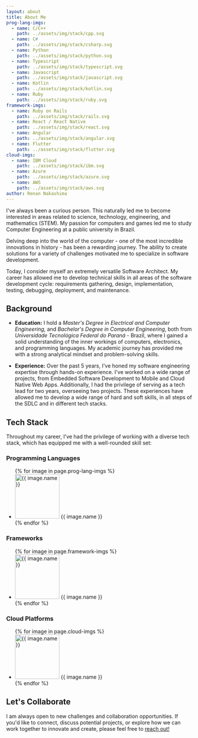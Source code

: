 ```yaml
---
layout: about
title: About Me
prog-lang-imgs:
  - name: C/C++
    path: ../assets/img/stack/cpp.svg
  - name: C#
    path: ../assets/img/stack/csharp.svg
  - name: Python
    path: ../assets/img/stack/python.svg
  - name: Typescript
    path: ../assets/img/stack/typescript.svg
  - name: Javascript
    path: ../assets/img/stack/javascript.svg
  - name: Kotlin
    path: ../assets/img/stack/kotlin.svg
  - name: Ruby
    path: ../assets/img/stack/ruby.svg
framework-imgs:
  - name: Ruby on Rails
    path: ../assets/img/stack/rails.svg
  - name: React / React Native
    path: ../assets/img/stack/react.svg
  - name: Angular
    path: ../assets/img/stack/angular.svg
  - name: Flutter
    path: ../assets/img/stack/flutter.svg
cloud-imgs:
  - name: IBM Cloud
    path: ../assets/img/stack/ibm.svg
  - name: Azure
    path: ../assets/img/stack/azure.svg
  - name: AWS
    path: ../assets/img/stack/aws.svg
author: Renan Nakashima
---
```


<!--author-->

I've always been a curious person. This naturally led me to become interested in areas related to science, technology, engineering, and mathematics (STEM). My passion for computers and games led me to study Computer Engineering at a public university in Brazil.

Delving deep into the world of the computer - one of the most incredible innovations in history - has been a rewarding journey. The ability to create solutions for a variety of challenges motivated me to specialize in software development.

Today, I consider myself an extremely versatile Software Architect. My career has allowed me to develop technical skills in all areas of the software development cycle: requirements gathering, design, implementation, testing, debugging, deployment, and maintenance.

## Background

- **Education:** I hold a _Master's Degree in Electrical and Computer Engineering_, and _Bachelor's Degree in Computer Engineering_, both from _Universidade Tecnológica Federal do Paraná_ - Brazil, where I gained a solid understanding of the inner workings of computers, electronics, and programming languages. My academic journey has provided me with a strong analytical mindset and problem-solving skills.

- **Experience:** Over the past 5 years, I've honed my software engineering expertise through hands-on experience. I've worked on a wide range of projects, from Embedded Software Development to Mobile and Cloud Native Web Apps. Additionally, I had the privilege of serving as a tech lead for two years, overseeing two projects. These experiences have allowed me to develop a wide range of hard and soft skills, in all steps of the SDLC and in different tech stacks.


## Tech Stack

Throughout my career, I've had the privilege of working with a diverse tech stack, which has equipped me with a well-rounded skill set:

### Programming Languages

<ul class="image-list">
  {% for image in page.prog-lang-imgs %}
    <li>
      <img src="{{ image.path }}" alt="{{ image.name }}" width="120" height="120">
      {{ image.name }}
    </li>
  {% endfor %}
</ul>

### Frameworks

<ul class="image-list">
  {% for image in page.framework-imgs %}
    <li>
      <img src="{{ image.path }}" alt="{{ image.name }}" width="120" height="120">
      {{ image.name }}
    </li>
  {% endfor %}
</ul>

### Cloud Platforms
<ul class="image-list">
  {% for image in page.cloud-imgs %}
    <li>
      <img src="{{ image.path }}" alt="{{ image.name }}" width="120" height="120">
      {{ image.name }}
    </li>
  {% endfor %}
</ul>

## Let's Collaborate

I am always open to new challenges and collaboration opportunities. If you'd like to connect, discuss potential projects, or explore how we can work together to innovate and create, please feel free to [reach out!](mailto:youremail@example.com)